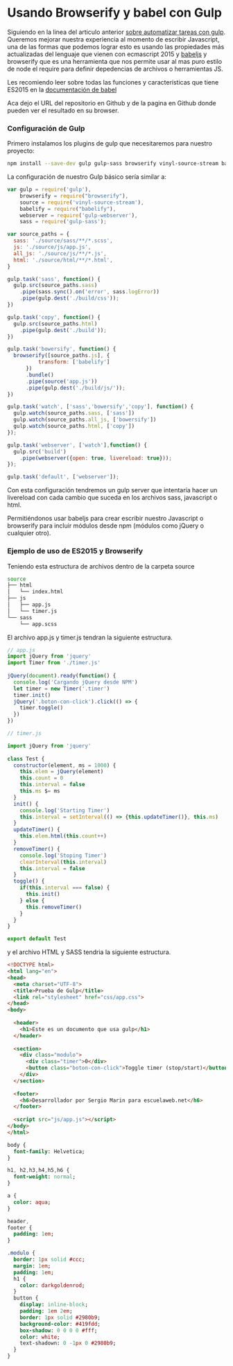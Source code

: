 # Usando Browserify y babel con Gulp

Siguiendo en la linea del articulo anterior [sobre automatizar tareas con gulp](http://blog.escuelaweb.net/automatizar-tareas-en-frontend-usando-gulp/). Queremos mejorar nuestra experiencia al momento de escribir Javascript, una de las formas que podemos lograr esto es usando las propiedades más actualizadas del lenguaje que vienen con ecmascript 2015 y [babeljs](https://babeljs.io/) y browserify que es una herramienta que nos permite usar al mas puro estilo de node el require para definir depedencias de archivos o herramientas JS.

Les recomiendo leer sobre todas las funciones y características que tiene ES2015 en la [documentación de babel](https://babeljs.io/docs/learn-es2015/)

Aca dejo el URL del repositorio en Github y de la pagina en Github donde pueden ver el resultado en su browser.

### Configuración de Gulp

Primero instalamos los plugins de gulp que necesitaremos para nuestro proyecto: 

```bash
npm install --save-dev gulp gulp-sass browserify vinyl-source-stream babelify gulp-webserver gulp-sass
```

La configuración de nuestro Gulp básico sería similar a: 

```js
var gulp = require('gulp'),
    browserify = require("browserify"),
    source = require('vinyl-source-stream'),
    babelify = require("babelify"),
    webserver = require('gulp-webserver'),
    sass = require('gulp-sass');

var source_paths = {
  sass: './source/sass/**/*.scss',
  js: './source/js/app.js',
  all_js: './source/js/**/*.js',
  html: './source/html/**/*.html',
}

gulp.task('sass', function() {
  gulp.src(source_paths.sass)
    .pipe(sass.sync().on('error', sass.logError))
    .pipe(gulp.dest('./build/css'));
})

gulp.task('copy', function() {
  gulp.src(source_paths.html)
    .pipe(gulp.dest('./build'));
})

gulp.task('bowersify', function() {
  browserify([source_paths.js], {
          transform: ['babelify']
      })
      .bundle()
      .pipe(source('app.js'))
      .pipe(gulp.dest('./build/js/'));
})

gulp.task('watch', ['sass','bowersify','copy'], function() {
  gulp.watch(source_paths.sass, ['sass'])
  gulp.watch(source_paths.all_js, ['bowersify'])
  gulp.watch(source_paths.html, ['copy'])
});

gulp.task('webserver', ['watch'],function() {
  gulp.src('build')
    .pipe(webserver({open: true, livereload: true}));
});

gulp.task('default', ['webserver']);
```

Con esta configuración tendremos un gulp server que intentaría hacer un livereload con cada cambio que suceda en los archivos sass, javascript o html. 

Permitiéndonos usar babeljs para crear escribir nuestro Javascript o browserify para incluir módulos desde npm (módulos como jQuery o cualquier otro).

### Ejemplo de uso de ES2015 y Browserify

Teniendo esta estructura de archivos dentro de la carpeta source

```bash
source
├── html
│   └── index.html
├── js
│   ├── app.js
│   └── timer.js
└── sass
    └── app.scss
```

El archivo app.js y timer.js tendran la siguiente estructura.

```js
// app.js
import jQuery from 'jquery'
import Timer from './timer.js'
  
jQuery(document).ready(function() {
  console.log('Cargando jQuery desde NPM')
  let timer = new Timer('.timer')
  timer.init()
  jQuery('.boton-con-click').click(() => {
    timer.toggle()
  })
})
```

```js
// timer.js

import jQuery from 'jquery'
  
class Test {
  constructor(element, ms = 1000) {
    this.elem = jQuery(element)
    this.count = 0
    this.interval = false
    this.ms $= ms
  }
  init() {
    console.log('Starting Timer')
    this.interval = setInterval(() => {this.updateTimer()}, this.ms)
  }
  updateTimer() {
    this.elem.html(this.count++) 
  }
  removeTimer() {
    console.log('Stoping Timer')
    clearInterval(this.interval)
    this.interval = false
  }
  toggle() {
    if(this.interval === false) {
      this.init()
    } else {
      this.removeTimer()
    }
  }  
}

export default Test
```

y el archivo HTML y SASS tendria la siguiente estructura.

```html
<!DOCTYPE html>
<html lang="en">
<head>
  <meta charset="UTF-8">
  <title>Prueba de Gulp</title>
  <link rel="stylesheet" href="css/app.css">
</head>
<body>
  
  <header>
    <h1>Este es un documento que usa gulp</h1>
  </header>
  
  <section>
    <div class="modulo">
      <div class="timer">0</div>
      <button class="boton-con-click">Toggle timer (stop/start)</button>
    </div>
  </section>
  
  <footer>
    <h6>Desarrollador por Sergio Marin para escuelaweb.net</h6>
  </footer>
  
  <script src="js/app.js"></script>
</body>
</html>
```

```sass
body {
  font-family: Helvetica;
}

h1, h2,h3,h4,h5,h6 {
  font-weight: normal;
}

a {
  color: aqua;
}

header,
footer {
  padding: 1em;
}

.modulo {
  border: 1px solid #ccc;
  margin: 1em;
  padding: 1em;
  h1 {
    color: darkgoldenrod;
  }
  button {
    display: inline-block;
    padding: 1em 2em;
    border: 1px solid #2980b9;
    background-color: #419fdd;
    box-shadow: 0 0 0 0 #fff;
    color: white;
    text-shadown: 0 -1px 0 #2980b9;
  }
}
```


